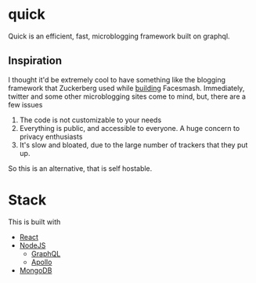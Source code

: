 # quick
Quick is an efficient, fast, microblogging framework built on graphql. 

## Inspiration

I thought it'd be extremely cool to have something like the blogging framework that Zuckerberg used while [building](https://www.youtube.com/watch?v=BPazh2kDdvA) Facesmash. Immediately, twitter and some other microblogging sites come to mind, but, there are a few issues

1. The code is not customizable to your needs
2. Everything is public, and accessible to everyone. A huge concern to privacy enthusiasts
3. It's slow and bloated, due to the large number of trackers that they put up.

So this is an alternative, that is self hostable.

# Stack

This is built with 
- [React](https://reactjs.org/)
- [NodeJS](https://nodejs.org/)
  - [GraphQL](https://graphql.org/)
  - [Apollo](https://www.apollographql.com/)
- [MongoDB](https://mongodb.com/)
